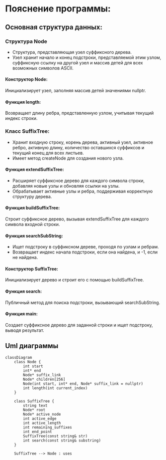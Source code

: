 # Пояснение программы:
## Основная структура данных:

### Структура Node 
- Структура, представляющая узел суффиксного дерева. 
- Узел хранит начало и конец подстроки, представляемой этим узлом, суффиксную ссылку на другой узел и массив детей для всех возможных символов ASCII.

#### Конструктор Node:

Инициализирует узел, заполняя массив детей значениями nullptr.
#### Функция length:

Возвращает длину ребра, представленную узлом, учитывая текущий индекс строки.
### Класс SuffixTree:

- Хранит входную строку, корень дерева, активный узел, активное ребро, активную длину, количество оставшихся суффиксов и текущий конец для всех листьев.
- Имеет метод createNode для создания нового узла.
#### Функция extendSuffixTree:

- Расширяет суффиксное дерево для каждого символа строки, добавляя новые узлы и обновляя ссылки на узлы.
- Обрабатывает активные узлы и ребра, поддерживая корректную структуру дерева.
#### Функция buildSuffixTree:

Строит суффиксное дерево, вызывая extendSuffixTree для каждого символа входной строки.
#### Функция searchSubString:

- Ищет подстроку в суффиксном дереве, проходя по узлам и ребрам.
- Возвращает индекс начала подстроки, если она найдена, и -1, если не найдена.
#### Конструктор SuffixTree:

Инициализирует дерево и строит его с помощью buildSuffixTree.
#### Функция search:

Публичный метод для поиска подстроки, вызывающий searchSubString.
#### Функция main:

Создает суффиксное дерево для заданной строки и ищет подстроку, выводя результат.

## Uml диаграммы
```mermaid
classDiagram
    class Node {
        int start
        int* end
        Node* suffix_link
        Node* children[256]
        Node(int start, int* end, Node* suffix_link = nullptr)
        int length(int current_index)
    }

    class SuffixTree {
        string text
        Node* root
        Node* active_node
        int active_edge
        int active_length
        int remaining_suffixes
        int end_point
        SuffixTree(const string& str)
        int search(const string& substring)
    }

    SuffixTree --> Node : uses
```

